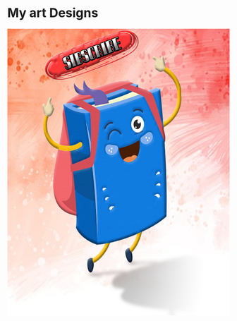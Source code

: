 <h1> My art Designs </h1>

<img src="https://github.com/iam-Abol/Art-Designs/blob/master/subscribe/cartoon-little-funny-book-for%20subscribe%20button.jpg" height="650" width="650">